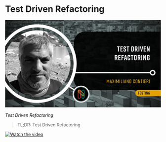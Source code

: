 # Test Driven Refactoring
           
![Test Driven Refactoring](Test%20Driven%20Refactoring.jpg)

*Test Driven Refactoring*

> TL;DR: Test Driven Refactoring
									  
[![Watch the video](https://img.youtube.com/vi/zI3U72BK3ms/sddefault.jpg)](https://youtu.be/zI3U72BK3ms) 